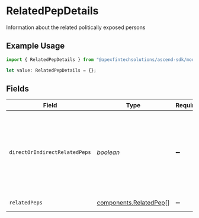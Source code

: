 # RelatedPepDetails

Information about the related politically exposed persons

## Example Usage

```typescript
import { RelatedPepDetails } from "@apexfintechsolutions/ascend-sdk/models/components";

let value: RelatedPepDetails = {};
```

## Fields

| Field                                                                                                 | Type                                                                                                  | Required                                                                                              | Description                                                                                           | Example                                                                                               |
| ----------------------------------------------------------------------------------------------------- | ----------------------------------------------------------------------------------------------------- | ----------------------------------------------------------------------------------------------------- | ----------------------------------------------------------------------------------------------------- | ----------------------------------------------------------------------------------------------------- |
| `directOrIndirectRelatedPeps`                                                                         | *boolean*                                                                                             | :heavy_minus_sign:                                                                                    | Indication as to whether or not an account has direct or indirect related politically exposed persons | true                                                                                                  |
| `relatedPeps`                                                                                         | [components.RelatedPep](../../models/components/relatedpep.md)[]                                      | :heavy_minus_sign:                                                                                    | Related Peps                                                                                          |                                                                                                       |